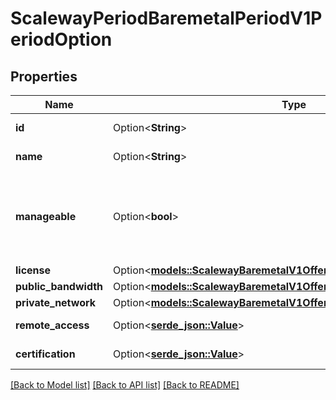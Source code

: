 # ScalewayPeriodBaremetalPeriodV1PeriodOption

## Properties

Name | Type | Description | Notes
------------ | ------------- | ------------- | -------------
**id** | Option<**String**> | ID of the option. | [optional]
**name** | Option<**String**> | Name of the option. | [optional]
**manageable** | Option<**bool**> | Defines whether the option is manageable (could be added or removed). | [optional]
**license** | Option<[**models::ScalewayBaremetalV1OfferOptionOfferLicense**](scaleway_baremetal_v1_Offer_OptionOffer_license.md)> |  | [optional]
**public_bandwidth** | Option<[**models::ScalewayBaremetalV1OfferOptionOfferPublicBandwidth**](scaleway_baremetal_v1_Offer_OptionOffer_public_bandwidth.md)> |  | [optional]
**private_network** | Option<[**models::ScalewayBaremetalV1OfferOptionOfferPrivateNetwork**](scaleway_baremetal_v1_Offer_OptionOffer_private_network.md)> |  | [optional]
**remote_access** | Option<[**serde_json::Value**](.md)> | Remote_access option. | [optional]
**certification** | Option<[**serde_json::Value**](.md)> | Certification option. | [optional]

[[Back to Model list]](../README.md#documentation-for-models) [[Back to API list]](../README.md#documentation-for-api-endpoints) [[Back to README]](../README.md)


